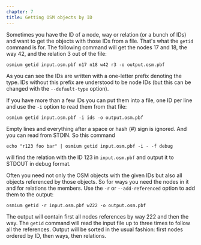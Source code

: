```yaml
---
chapter: 7
title: Getting OSM objects by ID
---
```


Sometimes you have the ID of a node, way or relation (or a bunch of IDs) and
want to get the objects with those IDs from a file. That's what the `getid`
command is for. The following command will get the nodes 17 and 18, the way
42, and the relation 3 out of the file:

    osmium getid input.osm.pbf n17 n18 w42 r3 -o output.osm.pbf

As you can see the IDs are written with a one-letter prefix denoting the type.
IDs without this prefix are understood to be node IDs (but this can be changed
with the `--default-type` option).

If you have more than a few IDs you can put them into a file, one ID per line
and use the `-i` option to read them from that file:

    osmium getid input.osm.pbf -i ids -o output.osm.pbf

Empty lines and everything after a space or hash (#) sign is ignored. And you
can read from STDIN. So this command

    echo "r123 foo bar" | osmium getid input.osm.pbf -i - -f debug

will find the relation with the ID 123 in `input.osm.pbf` and output it to
STDOUT in debug format.

Often you need not only the OSM objects with the given IDs but also all
objects referenced by those objects. So for ways you need the nodes in it
and for relations the members. Use the `-r` or `--add-referenced` option to
add them to the output:

    osmium getid -r input.osm.pbf w222 -o output.osm.pbf

The output will contain first all nodes references by way 222 and then the
way. The `getid` command will read the input file up to three times to
follow all the references. Output will be sorted in the usual fashion: first
nodes ordered by ID, then ways, then relations.

